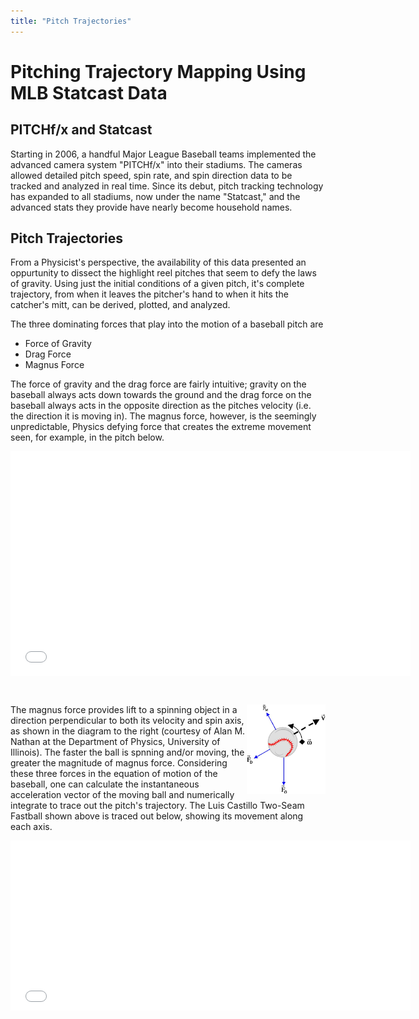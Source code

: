```yaml
---
title: "Pitch Trajectories"
---
```

# Pitching Trajectory Mapping Using MLB Statcast Data

## PITCHf/x and Statcast
Starting in 2006, a handful Major League Baseball teams implemented the advanced camera system "PITCHf/x" into their stadiums. The cameras allowed detailed pitch speed, spin rate, and spin direction data to be tracked and analyzed in real time. Since its debut, pitch tracking technology has expanded to all stadiums, now under the name "Statcast," and the advanced stats they provide have nearly become household names. 

## Pitch Trajectories
From a Physicist's perspective, the availability of this data presented an oppurtunity to dissect the highlight reel pitches that seem to defy the laws of gravity. Using just the initial conditions of a given pitch, it's complete trajectory, from when it leaves the pitcher's hand to when it hits the catcher's mitt, can be derived, plotted, and analyzed. 

The three dominating forces that play into the motion of a baseball pitch are 
* Force of Gravity
* Drag Force
* Magnus Force

The force of gravity and the drag force are fairly intuitive; gravity on the baseball always acts down towards the ground and the drag force on the baseball always acts in the opposite direction as the pitches velocity (i.e. the direction it is moving in). The magnus force, however, is the seemingly unpredictable, Physics defying force that creates the extreme movement seen, for example, in the pitch below. 
<p align="center"><iframe src="/assets/videos/Castillo_2seam.mp4"
    width="640"
    height="360"
    align="middle"
    frameborder="0">
</iframe></p>&nbsp;


<img align="right"
     width="25%"
     height="30%"
     src="/assets/figures/magnus.png">
The magnus force provides lift to a spinning object in a direction perpendicular to both its velocity and spin axis, as shown in the diagram to the right (courtesy of Alan M. Nathan at the Department of Physics, University of Illinois). The faster the ball is spnning and/or moving, the greater the magnitude of magnus force. Considering these three forces in the equation of motion of the baseball, one can calculate the instantaneous acceleration vector of the moving ball and numerically integrate to trace out the pitch's trajectory. The Luis Castillo Two-Seam Fastball shown above is traced out below, showing its movement along each axis. 
<p align="center"><iframe src="/assets/videos/castillo_all.mp4"
    width="640"
    height="272" 
    align = "middle"    
    frameBorder="0" >   
</iframe></p>







